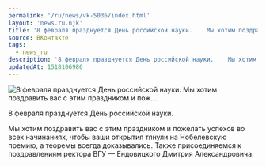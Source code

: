 ```yaml
---
permalink: '/ru/news/vk-5036/index.html'
layout: 'news.ru.njk'
title: '8 февраля празднуется День российской науки.    Мы хотим поздравить вас с этим праздником и пож…'
source: ВКонтакте
tags:
  - news_ru
description: '8 февраля празднуется День российской науки.    Мы хотим поздравить вас с этим праздником и пож…'
updatedAt: 1518106986
---
```

![8 февраля празднуется День российской науки.    Мы хотим поздравить вас с этим праздником и пож…](https://sun9-55.userapi.com/impf/c824501/v824501425/aed53/TIgvBIuXiiw.jpg?size=1080x472&quality=96&proxy=1&sign=41b6140fa0fce7fb6fd4225e5f29233b&c_uniq_tag=W2R9bcHR7EHwm4GZoYbBf97RwSVvE2WaxcKf2YfQ-UE&type=album)

8 февраля празднуется День российской науки.

Мы хотим поздравить вас с этим праздником и пожелать успехов во всех начинаниях, чтобы ваши открытия тянули на Нобелевскую премию, а теоремы всегда доказывались. Также присоединяемся к поздравлениям ректора ВГУ — Ендовицкого Дмитрия Александровича.
